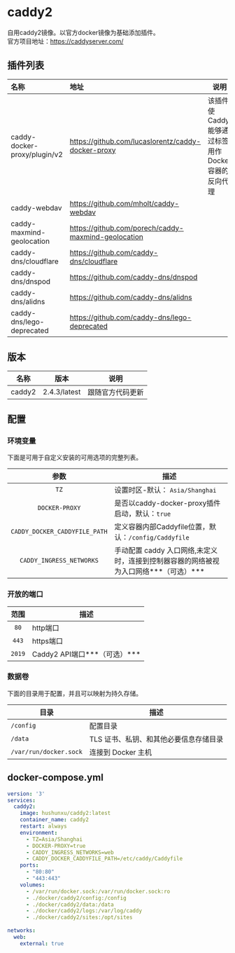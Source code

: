 # caddy2
自用caddy2镜像。以官方docker镜像为基础添加插件。  
官方项目地址：https://caddyserver.com/  

## 插件列表
|             名称             |                        地址                        |                        说明                        |
| :-------------------------- | :------------------------------------------------ | ------------------------------------------------- |
| caddy-docker-proxy/plugin/v2 | https://github.com/lucaslorentz/caddy-docker-proxy | 该插件使 Caddy 能够通过标签用作 Docker 容器的反向代理 |
|         caddy-webdav         |       https://github.com/mholt/caddy-webdav        |               |
| caddy-maxmind-geolocation | https://github.com/porech/caddy-maxmind-geolocation |  |
| caddy-dns/cloudflare | https://github.com/caddy-dns/cloudflare |  |
| caddy-dns/dnspod | https://github.com/caddy-dns/dnspod |  |
| caddy-dns/alidns | https://github.com/caddy-dns/alidns |  |
| caddy-dns/lego-deprecated | https://github.com/caddy-dns/lego-deprecated |  |

## 版本

| 名称    | 版本      | 说明                  |
| :-----: | :-------: | :-------------------: |
| caddy2 | 2.4.3/latest | 跟随官方代码更新|


## 配置

### 环境变量
下面是可用于自定义安装的可用选项的完整列表。  

|             参数              | 描述                                                         |
| :---------------------------: | ------------------------------------------------------------ |
|             `TZ`              | 设置时区-默认： `Asia/Shanghai`                              |
|        `DOCKER-PROXY`         | 是否以caddy-docker-proxy插件启动，默认：`true`               |
| `CADDY_DOCKER_CADDYFILE_PATH` | 定义容器内部Caddyfile位置，默认：`/config/Caddyfile`         |
|   `CADDY_INGRESS_NETWORKS`    | 手动配置 caddy 入口网络,未定义时，连接到控制器容器的网络被视为入口网络***（可选）*** |


### 开放的端口
| 范围 | 描述 |
| :-----:| ---- |
| `80` |http端口  |
| `443` |https端口 |
| `2019` |Caddy2 API端口***（可选）*** |

### 数据卷
下面的目录用于配置，并且可以映射为持久存储。

| 目录                   | 描述                                   |
| ---------------------- | -------------------------------------- |
| `/config`              | 配置目录                               |
| `/data`                | TLS 证书、私钥、和其他必要信息存储目录 |
| `/var/run/docker.sock` | 连接到 Docker 主机                     |

## docker-compose.yml
```yml
version: '3'
services:
  caddy2:
    image: hushunxu/caddy2:latest
    container_name: caddy2
    restart: always
    environment:
      - TZ=Asia/Shanghai
      - DOCKER-PROXY=true
      - CADDY_INGRESS_NETWORKS=web
      - CADDY_DOCKER_CADDYFILE_PATH=/etc/caddy/Caddyfile
    ports:
      - "80:80"
      - "443:443"
    volumes:
      - /var/run/docker.sock:/var/run/docker.sock:ro
      - ./docker/caddy2/config:/config
      - ./docker/caddy2/data:/data
      - ./docker/caddy2/logs:/var/log/caddy
      - ./docker/caddy2/sites:/opt/sites
      
networks:
  web:
    external: true
```
